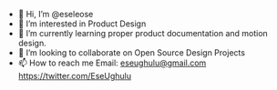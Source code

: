 - 👋 Hi, I’m @eseleose
- 👀 I’m interested in Product Design
- 🌱 I’m currently learning proper product documentation and motion design.
- 💞️ I’m looking to collaborate on Open Source Design Projects
- 📫 How to reach me 
Email: eseughulu@gmail.com
https://twitter.com/EseUghulu

<!---
eseleose/eseleose is a ✨ special ✨ repository because its `README.md` (this file) appears on your GitHub profile.
You can click the Preview link to take a look at your changes.
--->
